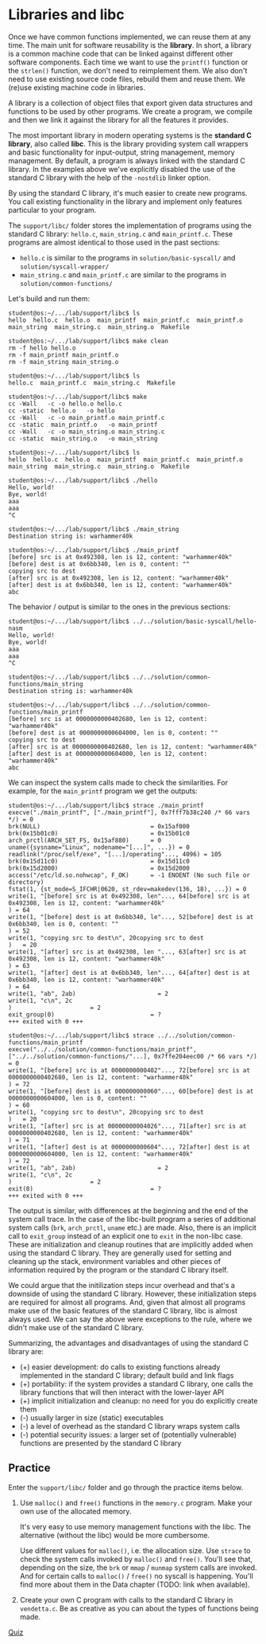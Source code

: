 # Libraries and libc

Once we have common functions implemented, we can reuse them at any time.
The main unit for software reusability is the **library**.
In short, a library is a common machine code that can be linked against different other software components.
Each time we want to use the `printf()` function or the `strlen()` function, we don't need to reimplement them.
We also don't need to use existing source code files, rebuild them and reuse them.
We (re)use existing machine code in libraries.

A library is a collection of object files that export given data structures and functions to be used by other programs.
We create a program, we compile and then we link it against the library for all the features it provides.

The most important library in modern operating systems is the **standard C library**, also called **libc**.
This is the library providing system call wrappers and basic functionality for input-output, string management, memory management.
By default, a program is always linked with the standard C library.
In the examples above we've explicitly disabled the use of the standard C library with the help of the `-nostdlib` linker option.

By using the standard C library, it's much easier to create new programs.
You call existing functionality in the library and implement only features particular to your program.

The `support/libc/` folder stores the implementation of programs using the standard C library: `hello.c`, `main_string.c` and `main_printf.c`.
These programs are almost identical to those used in the past sections:

* `hello.c` is similar to the programs in `solution/basic-syscall/` and `solution/syscall-wrapper/`
* `main_string.c` and `main_printf.c` are similar to the programs in `solution/common-functions/`

Let's build and run them:

```console
student@os:~/.../lab/support/libc$ ls
hello  hello.c  hello.o  main_printf  main_printf.c  main_printf.o  main_string  main_string.c  main_string.o  Makefile

student@os:~/.../lab/support/libc$ make clean
rm -f hello hello.o
rm -f main_printf main_printf.o
rm -f main_string main_string.o

student@os:~/.../lab/support/libc$ ls
hello.c  main_printf.c  main_string.c  Makefile

student@os:~/.../lab/support/libc$ make
cc -Wall   -c -o hello.o hello.c
cc -static  hello.o   -o hello
cc -Wall   -c -o main_printf.o main_printf.c
cc -static  main_printf.o   -o main_printf
cc -Wall   -c -o main_string.o main_string.c
cc -static  main_string.o   -o main_string

student@os:~/.../lab/support/libc$ ls
hello  hello.c  hello.o  main_printf  main_printf.c  main_printf.o  main_string  main_string.c  main_string.o  Makefile

student@os:~/.../lab/support/libc$ ./hello
Hello, world!
Bye, world!
aaa
aaa
^C

student@os:~/.../lab/support/libc$ ./main_string
Destination string is: warhammer40k

student@os:~/.../lab/support/libc$ ./main_printf
[before] src is at 0x492308, len is 12, content: "warhammer40k"
[before] dest is at 0x6bb340, len is 0, content: ""
copying src to dest
[after] src is at 0x492308, len is 12, content: "warhammer40k"
[after] dest is at 0x6bb340, len is 12, content: "warhammer40k"
abc
```

The behavior / output is similar to the ones in the previous sections:

```console
student@os:~/.../lab/support/libc$ ../../solution/basic-syscall/hello-nasm
Hello, world!
Bye, world!
aaa
aaa
^C

student@os:~/.../lab/support/libc$ ../../solution/common-functions/main_string
Destination string is: warhammer40k

student@os:~/.../lab/support/libc$ ../../solution/common-functions/main_printf
[before] src is at 0000000000402680, len is 12, content: "warhammer40k"
[before] dest is at 0000000000604000, len is 0, content: ""
copying src to dest
[after] src is at 0000000000402680, len is 12, content: "warhammer40k"
[after] dest is at 0000000000604000, len is 12, content: "warhammer40k"
abc
```

We can inspect the system calls made to check the similarities.
For example, for the `main_printf` program we get the outputs:

```console
student@os:~/.../lab/support/libc$ strace ./main_printf
execve("./main_printf", ["./main_printf"], 0x7fff7b38c240 /* 66 vars */) = 0
brk(NULL)                               = 0x15af000
brk(0x15b01c0)                          = 0x15b01c0
arch_prctl(ARCH_SET_FS, 0x15af880)      = 0
uname({sysname="Linux", nodename="[...]", ...}) = 0
readlink("/proc/self/exe", "[...]/operating"..., 4096) = 105
brk(0x15d11c0)                          = 0x15d11c0
brk(0x15d2000)                          = 0x15d2000
access("/etc/ld.so.nohwcap", F_OK)      = -1 ENOENT (No such file or directory)
fstat(1, {st_mode=S_IFCHR|0620, st_rdev=makedev(136, 18), ...}) = 0
write(1, "[before] src is at 0x492308, len"..., 64[before] src is at 0x492308, len is 12, content: "warhammer40k"
) = 64
write(1, "[before] dest is at 0x6bb340, le"..., 52[before] dest is at 0x6bb340, len is 0, content: ""
) = 52
write(1, "copying src to dest\n", 20copying src to dest
)   = 20
write(1, "[after] src is at 0x492308, len "..., 63[after] src is at 0x492308, len is 12, content: "warhammer40k"
) = 63
write(1, "[after] dest is at 0x6bb340, len"..., 64[after] dest is at 0x6bb340, len is 12, content: "warhammer40k"
) = 64
write(1, "ab", 2ab)                       = 2
write(1, "c\n", 2c
)                      = 2
exit_group(0)                           = ?
+++ exited with 0 +++

student@os:~/.../lab/support/libc$ strace ../../solution/common-functions/main_printf
execve("../../solution/common-functions/main_printf", ["../../solution/common-functions/"...], 0x7ffe204eec00 /* 66 vars */) = 0
write(1, "[before] src is at 0000000000402"..., 72[before] src is at 0000000000402680, len is 12, content: "warhammer40k"
) = 72
write(1, "[before] dest is at 000000000060"..., 60[before] dest is at 0000000000604000, len is 0, content: ""
) = 60
write(1, "copying src to dest\n", 20copying src to dest
)   = 20
write(1, "[after] src is at 00000000004026"..., 71[after] src is at 0000000000402680, len is 12, content: "warhammer40k"
) = 71
write(1, "[after] dest is at 0000000000604"..., 72[after] dest is at 0000000000604000, len is 12, content: "warhammer40k"
) = 72
write(1, "ab", 2ab)                       = 2
write(1, "c\n", 2c
)                      = 2
exit(0)                                 = ?
+++ exited with 0 +++
```

The output is similar, with differences at the beginning and the end of the system call trace.
In the case of the libc-built program a series of additional system calls (`brk`, `arch_prctl`, `uname` etc.) are made.
Also, there is an implicit call to `exit_group` instead of an explicit one to `exit` in the non-libc case.
These are initialization and cleanup routines that are implicitly added when using the standard C library.
They are generally used for setting and cleaning up the stack, environment variables and other pieces of information required by the program or the standard C library itself.

We could argue that the initilization steps incur overhead and that's a downside of using the standard C library.
However, these initialization steps are required for almost all programs.
And, given that almost all programs make use of the basic features of the standard C library, libc is almost always used.
We can say the above were exceptions to the rule, where we didn't make use of the standard C library.

Summarizing, the advantages and disadvantages of using the standard C library are:

* (+) easier development: do calls to existing functions already implemented in the standard C library;
  default build and link flags
* (+) portability: if the system provides a standard C library, one calls the library functions that will then interact with the lower-layer API
* (+) implicit initialization and cleanup: no need for you do explicitly create them
* (-) usually larger in size (static) executables
* (-) a level of overhead as the standard C library wraps system calls
* (-) potential security issues: a larger set of (potentially vulnerable) functions are presented by the standard C library

## Practice

Enter the `support/libc/` folder and go through the practice items below.

1. Use `malloc()` and `free()` functions in the `memory.c` program.
   Make your own use of the allocated memory.

   It's very easy to use memory management functions with the libc.
   The alternative (without the libc) would be more cumbersome.

   Use different values for `malloc()`, i.e. the allocation size.
   Use `strace` to check the system calls invoked by `malloc()` and `free()`.
   You'll see that, depending on the size, the `brk` or `mmap` / `munmap` system calls are invoked.
   And for certain calls to `malloc()` / `free()` no syscall is happening.
   You'll find more about them in the Data chapter (TODO: link when available).

1. Create your own C program with calls to the standard C library in `vendetta.c`.
   Be as creative as you can about the types of functions being made.

[Quiz](../quiz/libc.md)
